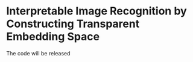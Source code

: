 # Interpretable Image Recognition by Constructing Transparent Embedding Space
The code will be released
